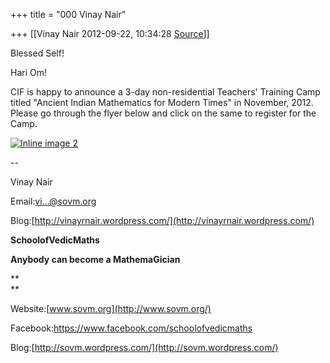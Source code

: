 +++
title = "000 Vinay Nair"

+++
[[Vinay Nair	2012-09-22, 10:34:28 [Source](https://groups.google.com/g/bvparishat/c/KgEAMhg6ITw)]]



Blessed Self!

  

Hari Om!

  

CIF is happy to announce a 3-day non-residential Teachers' Training Camp titled "Ancient Indian Mathematics for Modern Times" in November, 2012. Please go through the flyer below and click on the same to register for the Camp.

  

[![Inline image 2](https://groups.google.com/group/bvparishat/attach/8636d39ece81c8a2/rsz_aimmt_1.jpg?part=0.1)](http://www.chinfo.org/aimmt)  

  

  

  

  

--  

Vinay Nair

Email:[vi...@sovm.org]()

Blog:[http://vinayrnair.wordpress.com/](http://vinayrnair.wordpress.com/)

  

**SchoolofVedicMaths**

**Anybody can become a MathemaGician**

**  
**

Website:[www.sovm.org](http://www.sovm.org/)  

Facebook:<https://www.facebook.com/schoolofvedicmaths>

Blog:[http://sovm.wordpress.com/](http://sovm.wordpress.com/)

  

  

